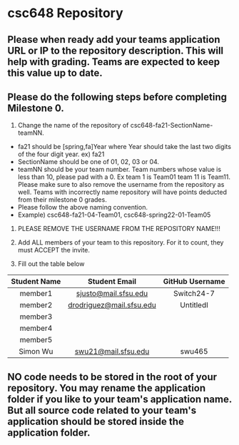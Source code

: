 # csc648 Repository

## Please when ready add your teams application URL or IP to the repository description. This will help with grading. Teams are expected to keep this value up to date.

## Please do the following steps before completing Milestone 0.
1. Change the name of the repository of csc648-fa21-SectionName-teamNN. 
 - fa21 should be [spring,fa]Year where Year should take the last two digits of the four digit year. ex) fa21
 - SectionName should be one of 01, 02, 03 or 04. 
 - teamNN should be your team number. Team numbers whose value is less than 10, please pad with a 0. Ex team 1 is Team01 team 11 is Team11. Please make sure to also remove the username from the repository as well. Teams with incorrectly name repository will have points deducted from their milestone 0 grades.
 - Please follow the above naming convention.
 - Example) csc648-fa21-04-Team01,   csc648-spring22-01-Team05

1. PLEASE REMOVE THE USERNAME FROM THE REPOSITORY NAME!!!

2. Add ALL members of your team to this repository. For it to count, they must ACCEPT the invite.

3. Fill out the table below


| Student Name | Student Email | GitHub Username |
|    :---:     |     :---:     |     :---:       |
| member1      |sjusto@mail.sfsu.edu|     Switch24-7  |
| member2      |drodriguez@mail.sfsu.edu|UntitledI|
| member3      |               |                 |
| member4      |               |                 |
| member5      |               |                 |
| Simon Wu      |      swu21@mail.sfsu.edu         |     swu465            |

## NO code needs to be stored in the root of your repository. You may rename the application folder if you like to your team's application name. But all source code related to your team's application should be stored inside the application folder.
